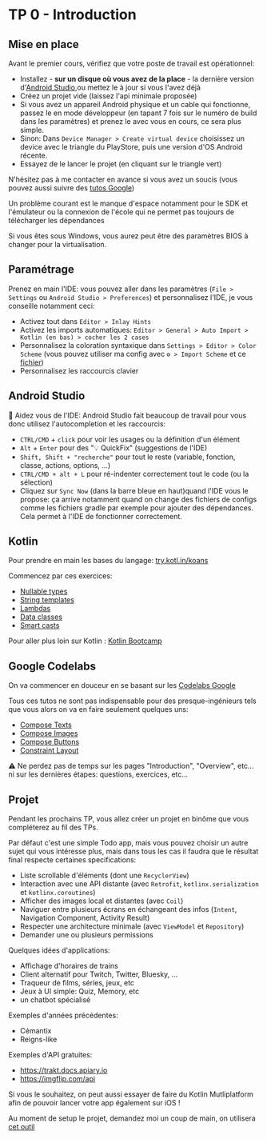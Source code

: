 # TP 0 - Introduction

## Mise en place

Avant le premier cours, vérifiez que votre poste de travail est opérationnel:

- Installez - **sur un disque où vous avez de la place** - la dernière version d'[Android Studio][android_studio_download],ou mettez le à jour si vous l'avez déjà
- Créez un projet vide (laissez l'api minimale proposée)
- Si vous avez un appareil Android physique et un cable qui fonctionne, passez le en mode développeur (en tapant 7 fois sur le numéro de build dans les paramètres) et prenez le avec vous en cours, ce sera plus simple.
- Sinon: Dans `Device Manager > Create virtual device` choisissez un device avec le triangle du PlayStore, puis une version d'OS Android récente.
- Essayez de le lancer le projet (en cliquant sur le triangle vert)

<aside class="positive">

N'hésitez pas à me contacter en avance si vous avez un soucis (vous pouvez aussi suivre des [tutos Google][android_studio_pathway])

Un problème courant est le manque d'espace notamment pour le SDK et l'émulateur ou la connexion de l'école qui ne permet pas toujours de télécharger les dépendances

Si vous êtes sous Windows, vous aurez peut être des paramètres BIOS à changer pour la virtualisation.
</aside>

## Paramétrage

Prenez en main l'IDE: vous pouvez aller dans les paramètres (`File > Settings` ou `Android Studio > Preferences`) et personnalisez l'IDE, je vous conseille notamment ceci:

- Activez tout dans `Editor > Inlay Hints`
- Activez les imports automatiques: `Editor > General > Auto Import > Kotlin (en bas) > cocher les 2 cases`
- Personnalisez la coloration syntaxique dans `Settings > Editor > Color Scheme` (vous pouvez utiliser ma config avec `⚙ > Import Scheme` et ce [fichier](./assets/Darculai.icls))
- Personnalisez les raccourcis clavier

## Android Studio

🚀 Aidez vous de l'IDE: Android Studio fait beaucoup de travail pour vous donc utilisez l'autocompletion et les raccourcis:

- `CTRL/CMD` + `click` pour voir les usages ou la définition d'un élément
- `Alt` + `Enter` pour des "💡 QuickFix" (suggestions de l'IDE)
- `Shift, Shift + "recherche"` pour tout le reste (variable, fonction, classe, actions, options, ...)
- `CTRL/CMD + alt + L` pour ré-indenter correctement tout le code (ou la sélection)
- Cliquez sur `Sync Now` (dans la barre bleue en haut)quand l'IDE vous le propose: ça arrive notamment quand on change des fichiers de configs comme les fichiers gradle par exemple pour ajouter des dépendances. Cela permet à l'IDE de fonctionner correctement.

## Kotlin

Pour prendre en main les bases du langage: [try.kotl.in/koans][koans]

Commencez par ces exercices:

- [Nullable types](https://play.kotlinlang.org/koans/Introduction/Nullable%20types/Task.kt)
- [String templates](https://play.kotlinlang.org/koans/Introduction/String%20templates/Task.kt)
- [Lambdas](https://play.kotlinlang.org/koans/Introduction/Lambdas/Task.kt)
- [Data classes](https://play.kotlinlang.org/koans/Classes/Data%20classes/Task.kt)
- [Smart casts](https://play.kotlinlang.org/koans/Classes/Smart%20casts/Task.kt)

Pour aller plus loin sur Kotlin : [Kotlin Bootcamp](https://developer.android.com/courses/kotlin-bootcamp/overview)

## Google Codelabs

On va commencer en douceur en se basant sur les [Codelabs Google](https://developer.android.com/courses/android-basics-compose/course)

Tous ces tutos ne sont pas indispensable pour des presque-ingénieurs tels que vous alors on va en faire seulement quelques uns:

- [Compose Texts][compose_text_codelab]
- [Compose Images][compose_images_codelab]
- [Compose Buttons][compose_buttons_codelab]
- [Constraint Layout][constraint_layout_codelab]

<aside class="negative">
⚠️ Ne perdez pas de temps sur les pages "Introduction", "Overview", etc... ni sur les dernières étapes: questions, exercices, etc...
</aside>

## Projet

Pendant les prochains TP, vous allez créer un projet en binôme que vous compléterez au fil des TPs.

Par défaut c'est une simple Todo app, mais vous pouvez choisir un autre sujet qui vous intéresse plus, mais dans tous les cas il faudra que le résultat final respecte certaines specifications:

- Liste scrollable d'éléments (dont une `RecyclerView`)
- Interaction avec une API distante (avec `Retrofit`, `kotlinx.serialization` et `kotlinx.coroutines`)
- Afficher des images local et distantes (avec `Coil`)
- Naviguer entre plusieurs écrans en échangeant des infos (`Intent`, Navigation Component, Activity Result)
- Respecter une architecture minimale (avec `ViewModel` et `Repository`)
- Demander une ou plusieurs permissions

Quelques idées d'applications:

- Affichage d'horaires de trains
- Client alternatif pour Twitch, Twitter, Bluesky, ...
- Traqueur de films, séries, jeux, etc
- Jeux à UI simple: Quiz, Memory, etc
- un chatbot spécialisé

Exemples d'années précédentes:

- Cémantix
- Reigns-like

Exemples d'API gratuites:

- <https://trakt.docs.apiary.io>
- <https://imgflip.com/api>

Si vous le souhaitez, on peut aussi essayer de faire du Kotlin Mutliplatform afin de pouvoir lancer votre app également sur iOS !

Au moment de setup le projet, demandez moi un coup de main, on utilisera [cet outil](https://kmp.jetbrains.com/)

<!--
Barème approximatif /10 :
- base /2
- TP features principales /3
- propreté et stabilité /2
- TP complets /3
- bonus (UI, sujet personnalisé)

-> ReadMe

soutenance?

-->

[android_studio_pathway]: https://developer.android.com/courses/pathways/android-basics-compose-unit-1-pathway-2
[android_studio_download]: https://developer.android.com/studio
[compose_text_codelab]: https://developer.android.com/codelabs/basic-android-kotlin-compose-text-composables
[compose_images_codelab]: https://developer.android.com/codelabs/basic-android-kotlin-compose-add-images
[compose_buttons_codelab]: https://developer.android.com/codelabs/basic-android-kotlin-compose-build-a-dice-roller-app
[koans]: http://try.kotl.in/koans
[constraint_layout_codelab]: https://developer.android.com/codelabs/constraint-layout
